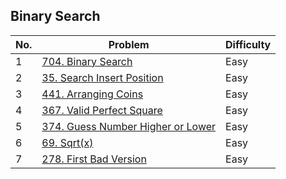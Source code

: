 ## Binary Search

| No.  | Problem                                                                       | Difficulty |
|----|---------------------------------------------------------------------------------|------------|
| 1  | [704. Binary Search](https://leetcode.com/problems/binary-search/description/)                   | Easy       |
| 2  | [35. Search Insert Position](https://leetcode.com/problems/search-insert-position/description/)                   | Easy       |
| 3  | [441. Arranging Coins](https://leetcode.com/problems/arranging-coins/description/)                   | Easy       |
| 4  | [367. Valid Perfect Square](https://leetcode.com/problems/valid-perfect-square/description/)                   | Easy       |
| 5  | [374. Guess Number Higher or Lower](https://leetcode.com/problems/guess-number-higher-or-lower/description/)                   | Easy       |
| 6  | [69. Sqrt(x)](https://leetcode.com/problems/sqrtx/description/)                   | Easy       |
| 7  | [278. First Bad Version](https://leetcode.com/problems/first-bad-version/description/)                   | Easy       |

